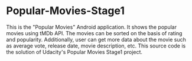 # Popular-Movies-Stage1
This is the "Popular Movies" Android application. It shows the popular movies using tMDb API. The movies can be sorted on the basis of rating and popularity. Additionally, user can get more data about the movie such as average vote, release date, movie description, etc. This source code is the solution of Udacity's Popular Movies Stage1 project. 
